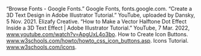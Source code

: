 “Browse Fonts - Google Fonts.” Google Fonts, fonts.google.com. 
“Create a 3D Text Design in Adobe Illustrator Tutorial.” YouTube, uploaded by Dansky, 5 Nov. 2021. 
Elizafy Creative. “How to Make a Vector Halftone Dot Effect Inside a 3D Text Effect | Adobe Illustrator Tutorial.” YouTube, 7 Mar. 2022, www.youtube.com/watch?v=ApgUxL4o3bo. 
How to Create Icon Buttons. www.w3schools.com/howto/howto_css_icon_buttons.asp. Icons Tutorial. www.w3schools.com/icons.
